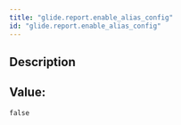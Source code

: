 ```yaml
---
title: "glide.report.enable_alias_config"
id: "glide.report.enable_alias_config"
---
```

## Description



## Value: 
```
false
```